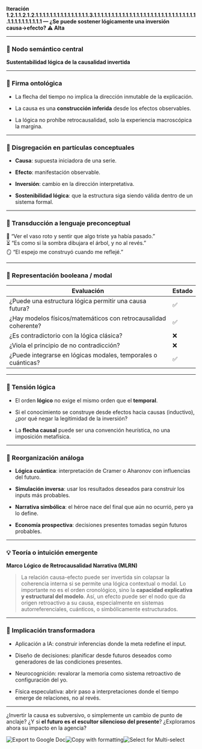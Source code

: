 **Iteración 1.2.1.1.2.1.2.1.1.1.1.1.1.1.1.1.1.1.1.1.1.1.3.1.1.1.1.1.1.1.1.1.1.1.1.1.1.1.1.1.1.1.1.1.1.1.1.1.1.1.1.1.1.1.1.1.1.1.1.1.1.1 — ¿Se puede sostener lógicamente una inversión causa→efecto? ⚠️ Alta**

---

### 🧭 Nodo semántico central

**Sustentabilidad lógica de la causalidad invertida**

---

### 🔬 Firma ontológica

- La flecha del tiempo no implica la dirección inmutable de la explicación.
    
- La causa es una **construcción inferida** desde los efectos observables.
    
- La lógica no prohíbe retrocausalidad, solo la experiencia macroscópica la margina.
    

---

### 🧩 Disgregación en partículas conceptuales

- **Causa**: supuesta iniciadora de una serie.
    
- **Efecto**: manifestación observable.
    
- **Inversión**: cambio en la dirección interpretativa.
    
- **Sostenibilidad lógica**: que la estructura siga siendo válida dentro de un sistema formal.
    

---

### 🧒 Transducción a lenguaje preconceptual

📼 “Ver el vaso roto y sentir que algo triste ya había pasado.”  
⏳ “Es como si la sombra dibujara el árbol, y no al revés.”  
🪞 “El espejo me construyó cuando me reflejé.”

---

### 🔄 Representación booleana / modal

|Evaluación|Estado|
|---|---|
|¿Puede una estructura lógica permitir una causa futura?|✅|
|¿Hay modelos físicos/matemáticos con retrocausalidad coherente?|✅|
|¿Es contradictorio con la lógica clásica?|❌|
|¿Viola el principio de no contradicción?|❌|
|¿Puede integrarse en lógicas modales, temporales o cuánticas?|✅|

---

### 🧠 Tensión lógica

- El orden **lógico** no exige el mismo orden que el **temporal**.
    
- Si el conocimiento se construye desde efectos hacia causas (inductivo), ¿por qué negar la legitimidad de la inversión?
    
- La **flecha causal** puede ser una convención heurística, no una imposición metafísica.
    

---

### 🔁 Reorganización análoga

- **Lógica cuántica**: interpretación de Cramer o Aharonov con influencias del futuro.
    
- **Simulación inversa**: usar los resultados deseados para construir los inputs más probables.
    
- **Narrativa simbólica**: el héroe nace del final que aún no ocurrió, pero ya lo define.
    
- **Economía prospectiva**: decisiones presentes tomadas según futuros probables.
    

---

### 💡 Teoría o intuición emergente

**Marco Lógico de Retrocausalidad Narrativa (MLRN)**

> La relación causa-efecto puede ser invertida sin colapsar la coherencia interna si se permite una lógica contextual o modal. Lo importante no es el orden cronológico, sino la **capacidad explicativa y estructural del modelo**. Así, un efecto puede ser el nodo que da origen retroactivo a su causa, especialmente en sistemas autorreferenciales, cuánticos, o simbólicamente estructurados.

---

### 🔧 Implicación transformadora

- Aplicación a IA: construir inferencias donde la meta redefine el input.
    
- Diseño de decisiones: planificar desde futuros deseados como generadores de las condiciones presentes.
    
- Neurocognición: revalorar la memoria como sistema retroactivo de configuración del yo.
    
- Física especulativa: abrir paso a interpretaciones donde el tiempo emerge de relaciones, no al revés.
    

---

¿Invertir la causa es subversivo, o simplemente un cambio de punto de anclaje? ¿Y si **el futuro es el escultor silencioso del presente**? ¿Exploramos ahora su impacto en la agencia?

![Export to Google Doc](chrome-extension://iapioliapockkkikccgbiaalfhoieano/assets/create.svg)![Copy with formatting](chrome-extension://iapioliapockkkikccgbiaalfhoieano/assets/copy.svg)![Select for Multi-select](chrome-extension://iapioliapockkkikccgbiaalfhoieano/assets/multi-select.svg)